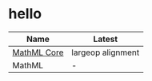 # hello

| Name                                  | Latest             |
|---------------------------------------|--------------------|
| [MathML Core](/mathml-core/spec.html) | largeop alignment  |
| MathML                                | -                  |
